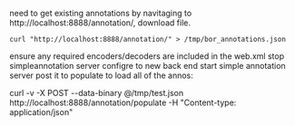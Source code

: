

need to get existing annotations by navitaging to http://localhost:8888/annotation/, download file.


``` 
curl "http://localhost:8888/annotation/" > /tmp/bor_annotations.json
```

ensure any required encoders/decoders are included in the web.xml
stop simpleannotation server
configre to new back end
start simple annotation server
post it to populate to load all of the annos:

curl -v -X POST --data-binary @/tmp/test.json http://localhost:8888/annotation/populate -H "Content-type: application/json"


